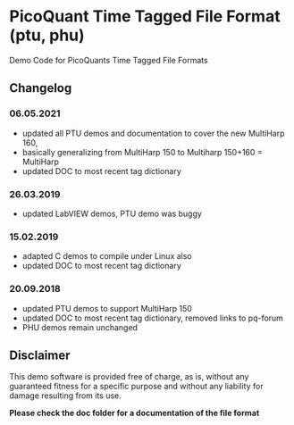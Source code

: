 # PicoQuant Time Tagged File Format (ptu, phu)


Demo Code for PicoQuants Time Tagged File Formats

## Changelog

### 06.05.2021
* updated all PTU demos and documentation to cover the new MultiHarp 160,
* basically generalizing from MultiHarp 150 to Multiharp 150+160 = MultiHarp
* updated DOC to most recent tag dictionary


### 26.03.2019
* updated LabVIEW demos, PTU demo was buggy

### 15.02.2019
* adapted C demos to compile under Linux also
* updated DOC to most recent tag dictionary

### 20.09.2018
* updated PTU demos to support MultiHarp 150
* updated DOC to most recent tag dictionary, removed links to pq-forum
* PHU demos remain unchanged

## Disclaimer

This demo software is provided free of charge, as is, without any guaranteed fitness for a specific purpose and without any liability for damage resulting from its use.

**Please check the doc folder for a documentation of the file format**

